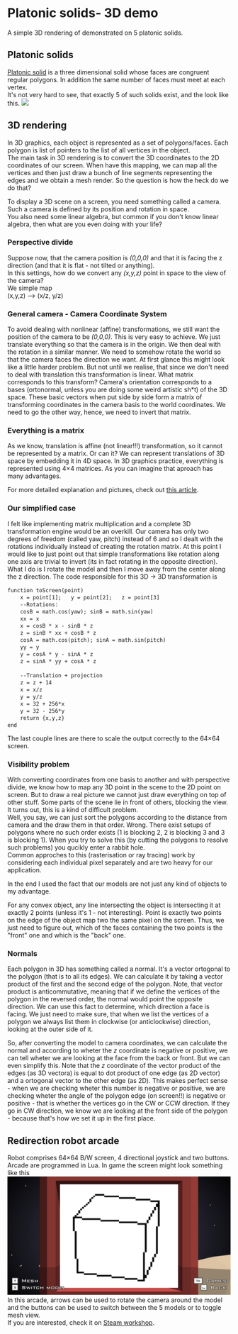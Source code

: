 # Platonic solids- 3D demo
A simple 3D rendering of demonstrated on 5 platonic solids.

## Platonic solids
[Platonic solid](https://en.wikipedia.org/wiki/Platonic_solid) is a three dimensional solid whose faces are congruent regular polygons. In addition the same number of faces must meet at each vertex.  
It's not very hard to see, that exactly 5 of such solids exist, and the look like this.
![](https://upload.wikimedia.org/wikipedia/commons/thumb/7/77/Platonic_Solids_Transparent.svg/1200px-Platonic_Solids_Transparent.svg.png)

## 3D rendering
In 3D graphics, each object is represented as a set of polygons/faces. Each polygon is list of pointers to the list of all vertices in the object.  
The main task in 3D rendering is to convert the 3D coordinates to the 2D coordinates of our screen. When have this mapping, we can map all the vertices and then just draw a bunch of line segments representing the edges and we obtain a mesh render.
So the question is how the heck do we do that?

To display a 3D scene on a screen, you need something called a camera. Such a camera is defined by its position and rotation in space.  
You also need some linear algebra, but common if you don't know linear algebra, then what are you even doing with your life?

### Perspective divide
Suppose now, that the camera position is *(0,0,0)* and that it is facing the z direction (and that it is flat - not tilted or anything).  
In this settings, how do we convert any *(x,y,z)* point in space to the view of the camera?  
We simple map  
(x,y,z) --> (x/z, y/z)

### General camera - Camera Coordinate System
To avoid dealing with nonlinear (affine) transformations, we still want the position of the camera to be *(0,0,0)*. This is very easy to achieve. We just translate everything so that the camera is in the origin. We then deal with the rotation in a similar manner. We need to somehow rotate the world so that the camera faces the direction we want. At first glance this might look like a little harder problem. But not until we realise, that since we don't need to deal with translation this transformation is linear. What matrix corresponds to this transform? Camera's orientation corresponds to a bases (ortonormal, unless you are doing some weird artistic sh*t) of the 3D space. These basic vectors when put side by side form a matrix of transforming coordinates in the camera basis to the world coordinates. We need to go the other way, hence, we need to invert that matrix.

### Everything is a matrix
As we know, translation is affine (not linear!!!) transformation, so it cannot be represented by a matrix. Or can it? We can represent translations of 3D space by embedding it in 4D space. In 3D graphics practice, everything is represented using 4×4 matrices. As you can imagine that aproach has many advantages.

For more detailed explanation and pictures, check out [this article](https://www.scratchapixel.com/lessons/3d-basic-rendering/computing-pixel-coordinates-of-3d-point/mathematics-computing-2d-coordinates-of-3d-points).

### Our simplified case
I felt like implementing matrix multiplication and a complete 3D transformation engine would be an overkill. Our camera has only two degrees of freedom (called yaw, pitch) instead of 6 and so I dealt with the rotations individually instead of creating the rotation matrix. At this point I would like to just point out that simple transformations like rotation along one axis are trivial to invert (its in fact rotating in the opposite direction).  
What I do is I rotate the model and then I move away from the center along the z direction. The code responsible for this 3D -> 3D transformation is
```
function toScreen(point)
	x = point[1];	y = point[2];	z = point[3]
	--Rotations:
	cosB = math.cos(yaw); sinB = math.sin(yaw)
	xx = x
	x = cosB * x - sinB * z
	z = sinB * xx + cosB * z
	cosA = math.cos(pitch); sinA = math.sin(pitch)
	yy = y
	y = cosA * y - sinA * z
	z = sinA * yy + cosA * z
	
	--Translation + projection	
	z = z + 14
	x = x/z
	y = y/z
	x = 32 + 256*x
	y = 32 - 256*y
	return {x,y,z}
end
```
The last couple lines are there to scale the output correctly to the 64×64 screen.

### Visibility problem
With converting coordinates from one basis to another and with perspective divide, we know how to map any 3D point in the scene to the 2D point on screen. But to draw a real picture we cannot just draw everything on top of other stuff. Some parts of the scene lie in front of others, blocking the view.
It turns out, this is a kind of difficult problem.  
Well, you say, we can just sort the polygons according to the distance from camera and the draw them in that order. Wrong. There exist setups of polygons where no such order exists (1 is blocking 2, 2 is blocking 3 and 3 is blocking 1). When you try to solve this (by cutting the polygons to resolve such problems) you qucikly enter a rabbit hole.  
Common approches to this (rasterisation or ray tracing) work by considering each individual pixel separately and are two heavy for our application.

In the end I used the fact that our models are not just any kind of objects to my advantage.

For any convex object, any line intersecting the object is intersecting it at exactly 2 points (unless it's 1 - not interesting). Point is exactly two points on the edge of the object map two the same pixel on the screen. Thus, we just need to figure out, which of the faces containing the two points is the "front" one and which is the "back" one.

### Normals
Each polygon in 3D has something called a normal. It's a vector ortogonal to the polygon (that is to all its edges). We can calculate it by taking a vector product of the first and the second edge of the polygon. Note, that vector product is anticommutative, meaning that if we define the vertices of the polygon in the reversed order, the normal would point the opposite direction. We can use this fact to determine, which direction a face is facing. We just need to make sure, that when we list the vertices of a polygon we always list them in clockwise (or anticlockwise) direction, looking at the outer side of it.

So, after converting the model to camera coordinates, we can calculate the normal and according to wheter the *z* coordinate is negative or positive, we can tell wheter we are looking at the face from the back or front. But we can even simplify this. Note that the *z* coordinate of the vector product of the edges (as 3D vectora) is equal to dot product of one edge (as 2D vector) and a ortogonal vector to the other edge (as 2D). This makes perfect sense - when we are checking wheter this number is negative or positive, we are checking wheter the angle of the polygon edge (on screen!!) is negative or positive - that is whether the vertices go in the CW or CCW direction. If they go in CW direction, we know we are looking at the front side of the polygon - because that's how we set it up in the first place. 

## Redirection robot arcade
Robot comprises 64×64 B/W screen, 4 directional joystick and two buttons. Arcade are programmed in Lua. In game the screen might look something like this
![](thumbnail.png)  
In this arcade, arrows can be used to rotate the camera around the model and the buttons can be used to switch between the 5 models or to toggle mesh view.  
If you are interested, check it on [Steam workshop](https://steamcommunity.com/sharedfiles/filedetails/?id=2048001468).
